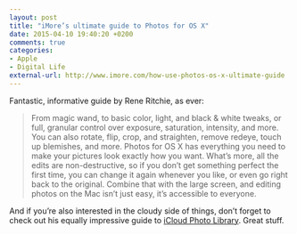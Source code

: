 ```yaml
---
layout: post
title: "iMore’s ultimate guide to Photos for OS X"
date: 2015-04-10 19:40:20 +0200
comments: true
categories: 
- Apple
- Digital Life
external-url: http://www.imore.com/how-use-photos-os-x-ultimate-guide
---
```


Fantastic, informative guide by Rene Ritchie, as ever:

> From magic wand, to basic color, light, and black & white tweaks, or full, granular control over exposure, saturation, intensity, and more. You can also rotate, flip, crop, and straighten, remove redeye, touch up blemishes, and more. Photos for OS X has everything you need to make your pictures look exactly how you want. What’s more, all the edits are non-destructive, so if you don’t get something perfect the first time, you can change it again whenever you like, or even go right back to the original. Combine that with the large screen, and editing photos on the Mac isn’t just easy, it’s accessible to everyone.

And if you’re also interested in the cloudy side of things, don’t forget to check out his equally impressive guide to [iCloud Photo Library](http://www.imore.com/how-use-icloud-photo-library-ultimate-guide). Great stuff.
